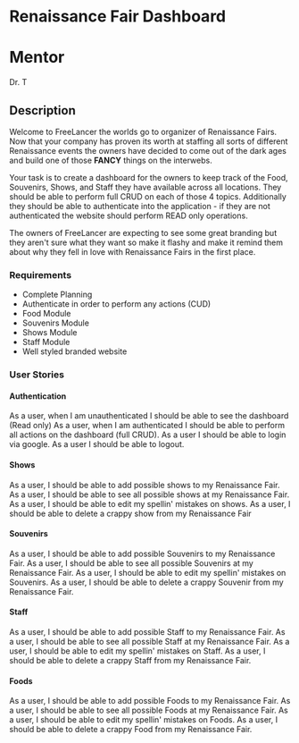 # Renaissance Fair Dashboard

# Mentor
Dr. T

## Description
Welcome to FreeLancer the worlds go to organizer of Renaissance Fairs. Now that your company has proven its worth at staffing all sorts of different Renaissance events the owners have decided to come out of the dark ages and build one of those **FANCY** things on the interwebs.

Your task is to create a dashboard for the owners to keep track of the Food, Souvenirs, Shows, and Staff they have available across all locations.  They should be able to perform full CRUD on each of those 4 topics.  Additionally they should be able to authenticate into the application - if they are not authenticated the website should perform READ only operations.

The owners of FreeLancer are expecting to see some great branding but they aren't sure what they want so make it flashy and make it remind them about why they fell in love with Renaissance Fairs in the first place.

### Requirements
* Complete Planning
* Authenticate in order to perform any actions (CUD)
* Food Module
* Souvenirs Module
* Shows Module
* Staff Module
* Well styled branded website

### User Stories
#### Authentication
As a user, when I am unauthenticated I should be able to see the dashboard (Read only)
As a user, when I am authenticated I should be able to perform all actions on the dashboard (full CRUD).
As a user I should be able to login via google.
As a user I should be able to logout.

#### Shows
As a user, I should be able to add possible shows to my Renaissance Fair.
As a user, I should be able to see all possible shows at my Renaissance Fair.
As a user, I should be able to edit my spellin' mistakes on shows.
As a user, I should be able to delete a crappy show from my Renaissance Fair

#### Souvenirs
As a user, I should be able to add possible Souvenirs to my Renaissance Fair.
As a user, I should be able to see all possible Souvenirs at my Renaissance Fair.
As a user, I should be able to edit my spellin' mistakes on Souvenirs.
As a user, I should be able to delete a crappy Souvenir from my Renaissance Fair.

#### Staff
As a user, I should be able to add possible Staff to my Renaissance Fair.
As a user, I should be able to see all possible Staff at my Renaissance Fair.
As a user, I should be able to edit my spellin' mistakes on Staff.
As a user, I should be able to delete a crappy Staff from my Renaissance Fair.

#### Foods
As a user, I should be able to add possible Foods to my Renaissance Fair.
As a user, I should be able to see all possible Foods at my Renaissance Fair.
As a user, I should be able to edit my spellin' mistakes on Foods.
As a user, I should be able to delete a crappy Food from my Renaissance Fair.
